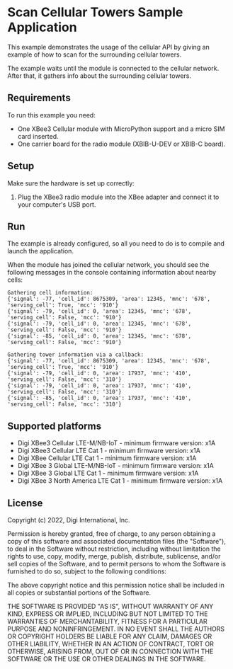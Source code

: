 Scan Cellular Towers Sample Application
=======================================

This example demonstrates the usage of the cellular API by giving an example of
how to scan for the surrounding cellular towers.

The example waits until the module is connected to the cellular network. After
that, it gathers info about the surrounding cellular towers.

Requirements
------------

To run this example you need:

* One XBee3 Cellular module with MicroPython support and a micro SIM card
  inserted.
* One carrier board for the radio module (XBIB-U-DEV or XBIB-C board).

Setup
-----

Make sure the hardware is set up correctly:

1. Plug the XBee3 radio module into the XBee adapter and connect it to your
   computer's USB port.

Run
---

The example is already configured, so all you need to do is to compile and
launch the application.

When the module has joined the cellular network, you should see the following
messages in the console containing information about nearby cells:

    Gathering cell information:
    {'signal': -77, 'cell_id': 8675309, 'area': 12345, 'mnc': '678', 'serving_cell': True, 'mcc': '910'}
    {'signal': -79, 'cell_id': 0, 'area': 12345, 'mnc': '678', 'serving_cell': False, 'mcc': '910'}
    {'signal': -79, 'cell_id': 0, 'area': 12345, 'mnc': '678', 'serving_cell': False, 'mcc': '910'}
    {'signal': -85, 'cell_id': 0, 'area': 12345, 'mnc': '678', 'serving_cell': False, 'mcc': '910'}
    
    Gathering tower information via a callback:
    {'signal': -77, 'cell_id': 8675309, 'area': 12345, 'mnc': '678', 'serving_cell': True, 'mcc': '910'}
    {'signal': -79, 'cell_id': 0, 'area': 17937, 'mnc': '410', 'serving_cell': False, 'mcc': '310'}
    {'signal': -79, 'cell_id': 0, 'area': 17937, 'mnc': '410', 'serving_cell': False, 'mcc': '310'}
    {'signal': -85, 'cell_id': 0, 'area': 17937, 'mnc': '410', 'serving_cell': False, 'mcc': '310'}
        


Supported platforms
-------------------

* Digi XBee3 Cellular LTE-M/NB-IoT - minimum firmware version: x1A
* Digi XBee3 Cellular LTE Cat 1 - minimum firmware version: x1A
* Digi XBee Cellular LTE Cat 1 - minimum firmware version: x1A
* Digi XBee 3 Global LTE-M/NB-IoT - minimum firmware version: x1A
* Digi XBee 3 Global LTE Cat 1 - minimum firmware version: x1A
* Digi XBee 3 North America LTE Cat 1 - minimum firmware version: x1A

License
-------

Copyright (c) 2022, Digi International, Inc.

Permission is hereby granted, free of charge, to any person obtaining a copy
of this software and associated documentation files (the "Software"), to deal
in the Software without restriction, including without limitation the rights
to use, copy, modify, merge, publish, distribute, sublicense, and/or sell
copies of the Software, and to permit persons to whom the Software is
furnished to do so, subject to the following conditions:

The above copyright notice and this permission notice shall be included in all
copies or substantial portions of the Software.

THE SOFTWARE IS PROVIDED "AS IS", WITHOUT WARRANTY OF ANY KIND, EXPRESS OR
IMPLIED, INCLUDING BUT NOT LIMITED TO THE WARRANTIES OF MERCHANTABILITY,
FITNESS FOR A PARTICULAR PURPOSE AND NONINFRINGEMENT. IN NO EVENT SHALL THE
AUTHORS OR COPYRIGHT HOLDERS BE LIABLE FOR ANY CLAIM, DAMAGES OR OTHER
LIABILITY, WHETHER IN AN ACTION OF CONTRACT, TORT OR OTHERWISE, ARISING FROM,
OUT OF OR IN CONNECTION WITH THE SOFTWARE OR THE USE OR OTHER DEALINGS IN THE
SOFTWARE.